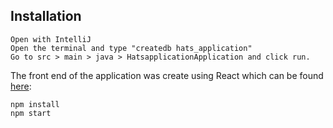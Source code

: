 ## Installation

```
Open with IntelliJ
Open the terminal and type "createdb hats_application"
Go to src > main > java > HatsapplicationApplication and click run.
```

The front end of the application was create using React which can be found [here](https://github.com/mickcooke/Capstone_Hats_app_FrontEnd/tree/main):
```
npm install
npm start
```
